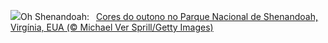 ![](https://www.bing.com/th?id=OHR.ShenandoahFoliage_PT-BR9012725885_UHD.jpg&w=1000)Oh Shenandoah:&nbsp;&ensp;[Cores do outono no Parque Nacional de Shenandoah, Virgínia, EUA (© Michael Ver Sprill/Getty Images)](https://www.bing.com/th?id=OHR.ShenandoahFoliage_PT-BR9012725885_UHD.jpg)
<br><br/>
